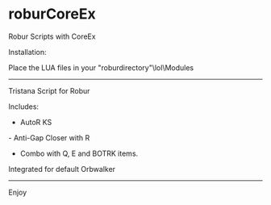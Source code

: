 # roburCoreEx
Robur Scripts with CoreEx

Installation:

Place the LUA files in your "roburdirectory"\lol\Modules

----------------------------------------------------------

Tristana Script for Robur

Includes: 

- AutoR KS

- Anti-Gap Closer with R

- Combo with Q, E and BOTRK items.



Integrated for default Orbwalker

----------------------------------------------------------

Enjoy
